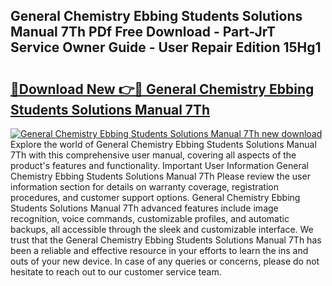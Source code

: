 ## General Chemistry Ebbing Students Solutions Manual 7Th PDf Free Download - Part-JrT Service Owner Guide - User Repair Edition 15Hg1

# <h2><a href="http://bc79516.oget.top/?id=General+Chemistry+Ebbing+Students+Solutions+Manual+7Th">🔗Download New 👉🔴 General Chemistry Ebbing Students Solutions Manual 7Th</a></h2>

[![General Chemistry Ebbing Students Solutions Manual 7Th new download](https://i.imgur.com/5g1atiW.png)](http://bc79516.oget.top/?id=General+Chemistry+Ebbing+Students+Solutions+Manual+7Th)
Explore the world of General Chemistry Ebbing Students Solutions Manual 7Th with this comprehensive user manual, covering all aspects of the product's features and functionality. Important User Information General Chemistry Ebbing Students Solutions Manual 7Th Please review the user information section for details on warranty coverage, registration procedures, and customer support options. General Chemistry Ebbing Students Solutions Manual 7Th advanced features include image recognition, voice commands, customizable profiles, and automatic backups, all accessible through the sleek and customizable interface. We trust that the General Chemistry Ebbing Students Solutions Manual 7Th has been a reliable and effective resource in your efforts to learn the ins and outs of your new device. In case of any queries or concerns, please do not hesitate to reach out to our customer service team.
